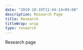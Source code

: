 ```yaml
---
date: "2019-10-19T11:44:14+09:00"
description: Research Page
title: Research
titleWrap: wrap
type: research
---
```


Research page
